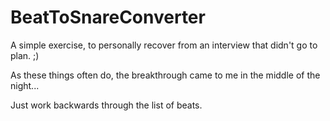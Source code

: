 # BeatToSnareConverter
A simple exercise, to personally recover from an interview that didn't go to plan. ;)

As these things often do, the breakthrough came to me in the middle of the night...

Just work backwards through the list of beats.